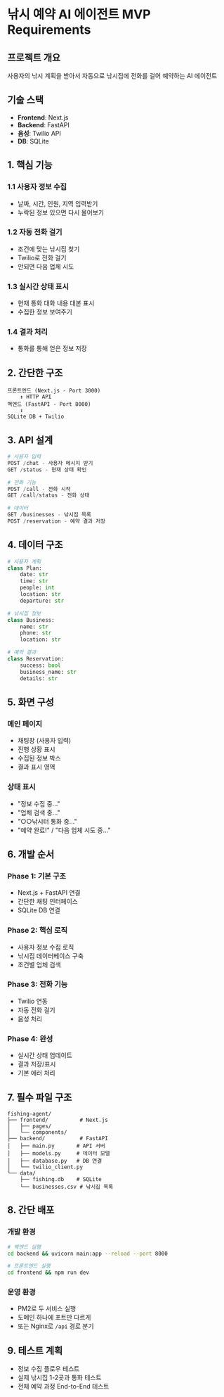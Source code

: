 # 낚시 예약 AI 에이전트 MVP Requirements

## 프로젝트 개요

사용자의 낚시 계획을 받아서 자동으로 낚시집에 전화를 걸어 예약하는 AI 에이전트

## 기술 스택

- **Frontend**: Next.js
- **Backend**: FastAPI
- **음성**: Twilio API
- **DB**: SQLite

## 1. 핵심 기능

### 1.1 사용자 정보 수집

- 날짜, 시간, 인원, 지역 입력받기
- 누락된 정보 있으면 다시 물어보기

### 1.2 자동 전화 걸기

- 조건에 맞는 낚시집 찾기
- Twilio로 전화 걸기
- 안되면 다음 업체 시도

### 1.3 실시간 상태 표시

- 현재 통화 대화 내용 대본 표시
- 수집한 정보 보여주기

### 1.4 결과 처리

- 통화를 통해 얻은 정보 저장

## 2. 간단한 구조

```
프론트엔드 (Next.js - Port 3000)
    ↕ HTTP API 
백엔드 (FastAPI - Port 8000)
    ↕
SQLite DB + Twilio
```

## 3. API 설계

```python
# 사용자 입력
POST /chat - 사용자 메시지 받기
GET /status - 현재 상태 확인

# 전화 기능  
POST /call - 전화 시작
GET /call/status - 전화 상태

# 데이터
GET /businesses - 낚시집 목록
POST /reservation - 예약 결과 저장
```

## 4. 데이터 구조

```python
# 사용자 계획
class Plan:
    date: str
    time: str
    people: int
    location: str
    departure: str

# 낚시집 정보
class Business:
    name: str
    phone: str
    location: str

# 예약 결과
class Reservation:
    success: bool
    business_name: str
    details: str
```

## 5. 화면 구성

### 메인 페이지

- 채팅창 (사용자 입력)
- 진행 상황 표시
- 수집된 정보 박스
- 결과 표시 영역

### 상태 표시

- "정보 수집 중..."
- "업체 검색 중..."  
- "○○낚시터 통화 중..."
- "예약 완료!" / "다음 업체 시도 중..."

## 6. 개발 순서

### Phase 1: 기본 구조

- Next.js + FastAPI 연결
- 간단한 채팅 인터페이스
- SQLite DB 연결

### Phase 2: 핵심 로직

- 사용자 정보 수집 로직
- 낚시집 데이터베이스 구축
- 조건별 업체 검색

### Phase 3: 전화 기능

- Twilio 연동
- 자동 전화 걸기
- 음성 처리

### Phase 4: 완성

- 실시간 상태 업데이트
- 결과 저장/표시
- 기본 에러 처리

## 7. 필수 파일 구조

```
fishing-agent/
├── frontend/          # Next.js
│   ├── pages/
│   └── components/
├── backend/           # FastAPI
│   ├── main.py       # API 서버
│   ├── models.py     # 데이터 모델
│   ├── database.py   # DB 연결
│   └── twilio_client.py
└── data/
    ├── fishing.db    # SQLite
    └── businesses.csv # 낚시집 목록
```

## 8. 간단 배포

### 개발 환경

```bash
# 백엔드 실행
cd backend && uvicorn main:app --reload --port 8000

# 프론트엔드 실행  
cd frontend && npm run dev
```

### 운영 환경

- PM2로 두 서비스 실행
- 도메인 하나에 포트만 다르게
- 또는 Nginx로 `/api` 경로 분기

## 9. 테스트 계획

- 정보 수집 플로우 테스트
- 실제 낚시집 1-2곳과 통화 테스트
- 전체 예약 과정 End-to-End 테스트
